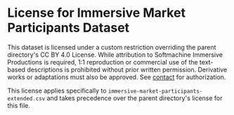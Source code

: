 # License for Immersive Market Participants Dataset

This dataset is licensed under a custom restriction overriding the parent directory's CC BY 4.0 License. While attribution to Softmachine Immersive Productions[](https://softmachine.de) is required, 1:1 reproduction or commercial use of the text-based descriptions is prohibited without prior written permission. Derivative works or adaptations must also be approved. See [contact](https://softmachine.de) for authorization.

This license applies specifically to `immersive-market-participants-extended.csv` and takes precedence over the parent directory's license for this file.
